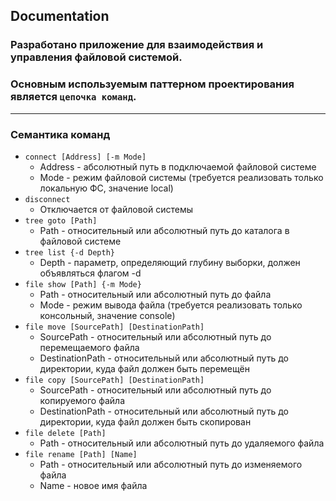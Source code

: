 ## Documentation
### Разработано приложение для взаимодействия и управления файловой системой.
### Основным используемым паттерном проектирования является `цепочка команд`.
---
### Семантика команд
- `connect [Address] [-m Mode]`
  - Address - абсолютный путь в подключаемой файловой системе
  - Mode - режим файловой системы (требуется реализовать только локальную ФС, значение local)
- `disconnect`
  - Отключается от файловой системы
- `tree goto [Path]`
  - Path - относительный или абсолютный путь до каталога в файловой системе
- `tree list {-d Depth}`
  - Depth - параметр, определяющий глубину выборки, должен объявляться флагом -d
- `file show [Path] {-m Mode}`
  - Path - относительный или абсолютный путь до файла
  - Mode - режим вывода файла (требуется реализовать только консольный, значение console)
- `file move [SourcePath] [DestinationPath]`
  - SourcePath - относительный или абсолютный путь до перемещаемого файла
  - DestinationPath - относительный или абсолютный путь до директории, куда файл должен быть перемещён
- `file copy [SourcePath] [DestinationPath]`
  - SourcePath - относительный или абсолютный путь до копируемого файла
  - DestinationPath - относительный или абсолютный путь до директории, куда файл должен быть скопирован
- `file delete [Path]`
  - Path - относительный или абсолютный путь до удаляемого файла
- `file rename [Path] [Name]`
  - Path - относительный или абсолютный путь до изменяемого файла
  - Name - новое имя файла
